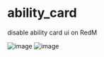 # ability_card
disable ability card ui on RedM

![image](https://user-images.githubusercontent.com/62457327/230418420-df3368e4-8cb0-4357-a143-5dc7ad107e56.png)
![image](https://user-images.githubusercontent.com/62457327/230420687-79adb875-fdde-4efb-98da-0961e7f992ac.png)